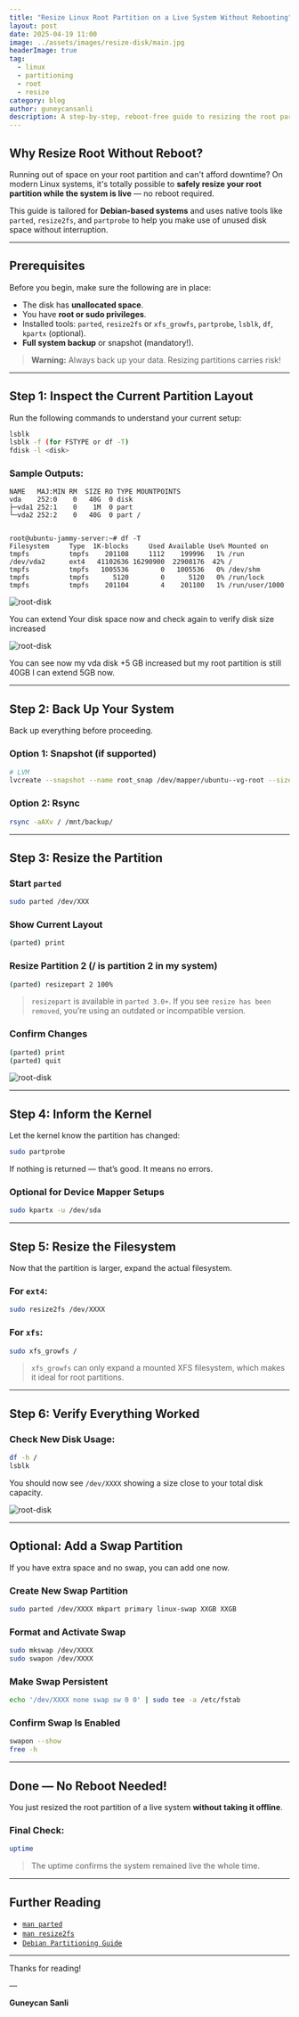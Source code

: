```yaml
---
title: "Resize Linux Root Partition on a Live System Without Rebooting"
layout: post
date: 2025-04-19 11:00
image: ../assets/images/resize-disk/main.jpg
headerImage: true
tag:
  - linux
  - partitioning
  - root
  - resize
category: blog
author: guneycansanli
description: A step-by-step, reboot-free guide to resizing the root partition on a live Linux system using `parted`, `resize2fs`, and more.
---
```


## Why Resize Root Without Reboot?

Running out of space on your root partition and can't afford downtime? On modern Linux systems, it's totally possible to **safely resize your root partition while the system is live** — no reboot required.

This guide is tailored for **Debian-based systems** and uses native tools like `parted`, `resize2fs`, and `partprobe` to help you make use of unused disk space without interruption.

---

## Prerequisites

Before you begin, make sure the following are in place:

- The disk has **unallocated space**.
- You have **root or sudo privileges**.
- Installed tools: `parted`, `resize2fs` or `xfs_growfs`, `partprobe`, `lsblk`, `df`, `kpartx` (optional).
- **Full system backup** or snapshot (mandatory!).

> **Warning:** Always back up your data. Resizing partitions carries risk!

---

## Step 1: Inspect the Current Partition Layout

Run the following commands to understand your current setup:

```bash
lsblk
lsblk -f (for FSTYPE or df -T)
fdisk -l <disk>
```

### Sample Outputs:

```
NAME   MAJ:MIN RM  SIZE RO TYPE MOUNTPOINTS
vda    252:0    0   40G  0 disk 
├─vda1 252:1    0    1M  0 part 
└─vda2 252:2    0   40G  0 part /


root@ubuntu-jammy-server:~# df -T
Filesystem     Type  1K-blocks     Used Available Use% Mounted on
tmpfs          tmpfs    201108     1112    199996   1% /run
/dev/vda2      ext4   41102636 16290900  22908176  42% /
tmpfs          tmpfs   1005536        0   1005536   0% /dev/shm
tmpfs          tmpfs      5120        0      5120   0% /run/lock
tmpfs          tmpfs    201104        4    201100   1% /run/user/1000

```

![root-disk][1]

You can extend Your disk space now and check again to verify disk size increased

![root-disk][2]

You can see now my vda disk +5 GB increased but my root partition is still 40GB I can extend 5GB now. 

---

## Step 2: Back Up Your System

Back up everything before proceeding.

### Option 1: Snapshot (if supported)

```bash
# LVM
lvcreate --snapshot --name root_snap /dev/mapper/ubuntu--vg-root --size 5G
```

### Option 2: Rsync

```bash
rsync -aAXv / /mnt/backup/
```

---

## Step 3: Resize the Partition

### Start `parted`

```bash
sudo parted /dev/XXX
```

### Show Current Layout

```bash
(parted) print
```

### Resize Partition 2 (/ is partition 2 in my system)

```bash
(parted) resizepart 2 100%
```

>  `resizepart` is available in `parted 3.0+`. If you see `resize has been removed`, you’re using an outdated or incompatible version.

### Confirm Changes

```bash
(parted) print
(parted) quit
```

![root-disk][3]

---

## Step 4: Inform the Kernel

Let the kernel know the partition has changed:

```bash
sudo partprobe
```

If nothing is returned — that’s good. It means no errors.

### Optional for Device Mapper Setups

```bash
sudo kpartx -u /dev/sda
```

---

## Step 5: Resize the Filesystem

Now that the partition is larger, expand the actual filesystem.

### For `ext4`:

```bash
sudo resize2fs /dev/XXXX
```

### For `xfs`:

```bash
sudo xfs_growfs /
```

> `xfs_growfs` can only expand a mounted XFS filesystem, which makes it ideal for root partitions.

---

## Step 6: Verify Everything Worked

### Check New Disk Usage:

```bash
df -h /
lsblk
```

You should now see `/dev/XXXX` showing a size close to your total disk capacity.


![root-disk][4]

---

## Optional: Add a Swap Partition

If you have extra space and no swap, you can add one now.

### Create New Swap Partition

```bash
sudo parted /dev/XXXX mkpart primary linux-swap XXGB XXGB
```

### Format and Activate Swap

```bash
sudo mkswap /dev/XXXX
sudo swapon /dev/XXXX
```

### Make Swap Persistent

```bash
echo '/dev/XXXX none swap sw 0 0' | sudo tee -a /etc/fstab
```

### Confirm Swap Is Enabled

```bash
swapon --show
free -h
```

---

## Done — No Reboot Needed!

You just resized the root partition of a live system **without taking it offline**.

### Final Check:

```bash
uptime
```

> The uptime confirms the system remained live the whole time.

---

## Further Reading

- [`man parted`](https://man7.org/linux/man-pages/man8/parted.8.html)
- [`man resize2fs`](https://man7.org/linux/man-pages/man8/resize2fs.8.html)
- [`Debian Partitioning Guide`](https://wiki.debian.org/)

---

Thanks for reading!

—

**Guneycan Sanli**

[1]: ../assets/images/root-disk/root-disk-1.jpg
[2]: ../assets/images/root-disk/root-disk-2.jpg
[3]: ../assets/images/root-disk/root-disk-3.jpg
[4]: ../assets/images/root-disk/root-disk-4.jpg
